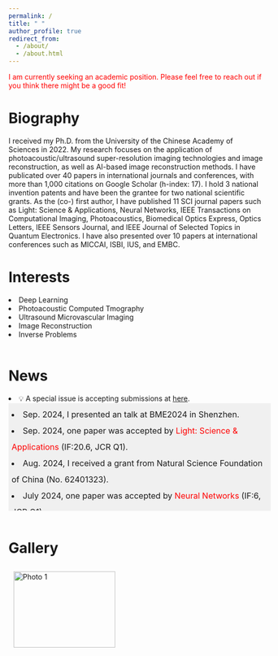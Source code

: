 ```yaml
---
permalink: /
title: " "
author_profile: true
redirect_from: 
  - /about/
  - /about.html
---
```


<span style="color: red;">I am currently seeking an academic position. Please feel free to reach out if you think there might be a good fit!</span> 

Biography
=
I received my Ph.D. from the University of the Chinese Academy of Sciences in 2022. My research focuses on the application of photoacoustic/ultrasound super-resolution imaging technologies and image reconstruction, as well as AI-based image reconstruction methods. I have publicated over 40 papers in international journals and conferences, with more than 1,000 citations on Google Scholar (h-index: 17). I hold 3 national invention patents and have been the grantee for two national scientific grants. As the (co-) first author, I have published 11 SCI journal papers such as Light: Science & Applications, Neural Networks, IEEE Transactions on Computational Imaging, Photoacoustics, Biomedical Optics Express, Optics Letters, IEEE Sensors Journal, and IEEE Journal of Selected Topics in Quantum Electronics. I have also presented over 10 papers at international conferences such as MICCAI, ISBI, IUS, and EMBC.
<br>

Interests
=
<li> Deep Learning </li>
<li> Photoacoustic Computed Tmography </li>
<li> Ultrasound Microvascular Imaging </li>
<li> Image Reconstruction </li>
<li> Inverse Problems </li>
<br>

News
=
<li>  💡 A special issue is accepting submissions at <a href="https://www.sciencedirect.com/journal/photoacoustics/about/call-for-papers#deep-learning-algorithms-for-quantitative-optoacoustic-tomography" target="_blank">here</a >.</li>
<div style="height: 200px; width: 100%; overflow-y: scroll; border: 1px solid transparent; background-color: #f0f0f0; padding: 5px;font-size: 16px; line-height:2">
    <li> Sep. 2024, I presented an talk at BME2024 in Shenzhen.</li>
    <li> Sep. 2024, one paper was accepted by <span style="color: red;">Light: Science & Applications</span> (IF:20.6, JCR Q1).</li>
    <li> Aug. 2024, I received a grant from Natural Science Foundation of China (No. 62401323).</li>
    <li> July 2024, one paper was accepted by <span style="color: red;">Neural Networks</span> (IF:6, JCR Q1).</li>
    <li> Jun. 2024, we attended IEEE ISBI 2024 in Athens, Greece, and presented six works.</li>
    <li> Aug. 2023, I was awarded a fellowship from the China Postdoctoral Science Foundation (No. 2023M741988).</li>
    <li> Sep. 2022, I have joined Tsinghua University as the postdoctoral fellow (supported by huiyan funding), working with Prof. Jianwen Luo.</li>
    <li> May 2022, I have passed the thesis defense, and obtained doctoral degree. 🎉 Congrats! !</li>
</div> 
<br>

Gallery
=
<style>
  .carousel-container {
    display: flex;
    overflow-x: auto;
    scroll-snap-type: x mandatory;
    gap: 10px; /* 图片之间的间隔 */
    padding: 10px; /* 外边距 */
    scrollbar-width: thin; /* Firefox 自定义滚动条宽度 */
    scrollbar-color: rgba(136, 136, 136, 0.5) rgba(221, 221, 221, 0.5); /* Firefox 自定义滚动条颜色 */
  }

  .carousel-container img {
    flex: 0 0 auto;
    width: 200px; /* 图片宽度 */
    height: 150px; /* 图片高度 */
    object-fit: cover; /* 保持图片比例 */
    scroll-snap-align: start;
  }

  /* Chrome, Safari 和 Opera */
  .carousel-container::-webkit-scrollbar {
    width: 8px; /* 滚动条宽度 */
  }

  .carousel-container::-webkit-scrollbar-track {
    background: rgba(221, 221, 221, 0.5); /* 滚动条背景透明度 */
  }

  .carousel-container::-webkit-scrollbar-thumb {
    background: rgba(136, 136, 136, 0.5); /* 滚动条颜色透明度 */
    border-radius: 4px; /* 滚动条圆角 */
  }

  .carousel-container::-webkit-scrollbar-thumb:hover {
    background: rgba(85, 85, 85, 0.5); /* 滚动条悬停颜色透明度 */
  }
</style>

<div class="carousel-container">
  <img src="images/pic1.jpg" alt="Photo 1" />

</div>
